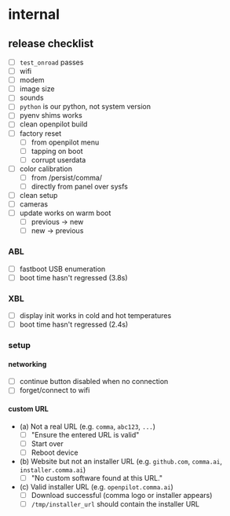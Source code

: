 # internal

## release checklist

- [ ] `test_onroad` passes
- [ ] wifi
- [ ] modem
- [ ] image size
- [ ] sounds
- [ ] `python` is our python, not system version
- [ ] pyenv shims works
- [ ] clean openpilot build
- [ ] factory reset
  - [ ] from openpilot menu
  - [ ] tapping on boot
  - [ ] corrupt userdata
- [ ] color calibration
  - [ ] from /persist/comma/
  - [ ] directly from panel over sysfs
- [ ] clean setup
- [ ] cameras
- [ ] update works on warm boot
  - [ ] previous -> new
  - [ ] new -> previous

### ABL

- [ ] fastboot USB enumeration
- [ ] boot time hasn't regressed (3.8s)

### XBL

- [ ] display init works in cold and hot temperatures
- [ ] boot time hasn't regressed (2.4s)

### setup

#### networking

- [ ] continue button disabled when no connection
- [ ] forget/connect to wifi

#### custom URL
- (a) Not a real URL (e.g. `comma`, `abc123`, `...`)
  - [ ] "Ensure the entered URL is valid"
  - [ ] Start over
  - [ ] Reboot device
- (b) Website but not an installer URL (e.g. `github.com`, `comma.ai`, `installer.comma.ai`)
  - [ ] "No custom software found at this URL."
- (c) Valid installer URL (e.g. `openpilot.comma.ai`)
  - [ ] Download successful (comma logo or installer appears)
  - [ ] `/tmp/installer_url` should contain the installer URL
